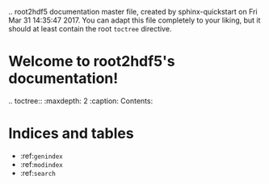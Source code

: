 .. root2hdf5 documentation master file, created by
   sphinx-quickstart on Fri Mar 31 14:35:47 2017.
   You can adapt this file completely to your liking, but it should at least
   contain the root `toctree` directive.

Welcome to root2hdf5's documentation!
=====================================

.. toctree::
   :maxdepth: 2
   :caption: Contents:



Indices and tables
==================

* :ref:`genindex`
* :ref:`modindex`
* :ref:`search`
